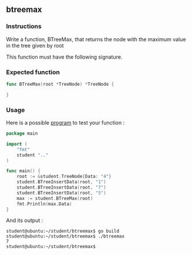 ## btreemax

### Instructions

Write a function, BTreeMax, that returns the node with the maximum value in the tree given by root

This function must have the following signature.

### Expected function

```go
func BTreeMax(root *TreeNode) *TreeNode {

}
```

### Usage

Here is a possible [program](TODO-LINK) to test your function :

```go
package main

import (
	"fmt"
	student ".."
)

func main() {
	root := &student.TreeNode{Data: "4"}
	student.BTreeInsertData(root, "1")
	student.BTreeInsertData(root, "7")
	student.BTreeInsertData(root, "5")
	max := student.BTreeMax(root)
	fmt.Println(max.Data)
}
```

And its output :

```console
student@ubuntu:~/student/btreemax$ go build
student@ubuntu:~/student/btreemax$ ./btreemax
7
student@ubuntu:~/student/btreemax$
```
